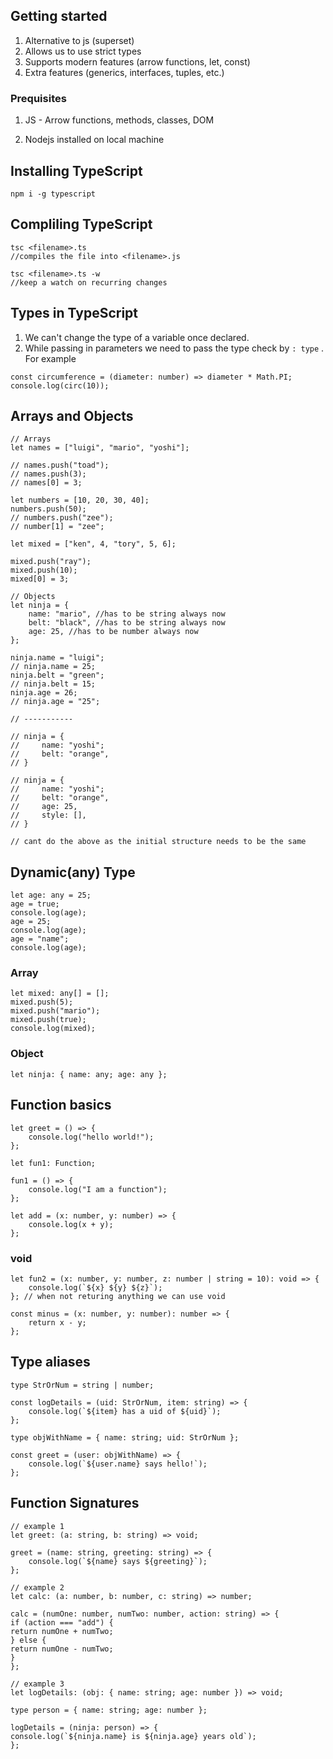 ## Getting started

1. Alternative to js (superset)
2. Allows us to use strict types
3. Supports modern features (arrow functions, let, const)
4. Extra features (generics, interfaces, tuples, etc.)

### Prequisites

1. JS - Arrow functions, methods, classes, DOM

2. Nodejs installed on local machine

## Installing TypeScript

```
npm i -g typescript
```

## Compliling TypeScript

```
tsc <filename>.ts
//compiles the file into <filename>.js
```

```
tsc <filename>.ts -w
//keep a watch on recurring changes
```

## Types in TypeScript

1. We can't change the type of a variable once declared.
2. While passing in parameters we need to pass the type check by `: type` .
   For example

```
const circumference = (diameter: number) => diameter * Math.PI;
console.log(circ(10));
```

## Arrays and Objects

```
// Arrays
let names = ["luigi", "mario", "yoshi"];

// names.push("toad");
// names.push(3);
// names[0] = 3;

let numbers = [10, 20, 30, 40];
numbers.push(50);
// numbers.push("zee");
// number[1] = "zee";

let mixed = ["ken", 4, "tory", 5, 6];

mixed.push("ray");
mixed.push(10);
mixed[0] = 3;

// Objects
let ninja = {
	name: "mario", //has to be string always now
	belt: "black", //has to be string always now
	age: 25, //has to be number always now
};

ninja.name = "luigi";
// ninja.name = 25;
ninja.belt = "green";
// ninja.belt = 15;
ninja.age = 26;
// ninja.age = "25";

// -----------

// ninja = {
//     name: "yoshi";
//     belt: "orange",
// }

// ninja = {
//     name: "yoshi";
//     belt: "orange",
//     age: 25,
//     style: [],
// }

// cant do the above as the initial structure needs to be the same

```

## Dynamic(any) Type

```
let age: any = 25;
age = true;
console.log(age);
age = 25;
console.log(age);
age = "name";
console.log(age);
```

### Array

```
let mixed: any[] = [];
mixed.push(5);
mixed.push("mario");
mixed.push(true);
console.log(mixed);
```

### Object

```
let ninja: { name: any; age: any };
```

## Function basics

```
let greet = () => {
	console.log("hello world!");
};

let fun1: Function;

fun1 = () => {
	console.log("I am a function");
};

let add = (x: number, y: number) => {
	console.log(x + y);
};
```

### void

```
let fun2 = (x: number, y: number, z: number | string = 10): void => {
	console.log(`${x} ${y} ${z}`);
}; // when not returing anything we can use void

const minus = (x: number, y: number): number => {
	return x - y;
};
```

## Type aliases

```
type StrOrNum = string | number;

const logDetails = (uid: StrOrNum, item: string) => {
	console.log(`${item} has a uid of ${uid}`);
};
```

```
type objWithName = { name: string; uid: StrOrNum };

const greet = (user: objWithName) => {
	console.log(`${user.name} says hello!`);
};

```

## Function Signatures

```
// example 1
let greet: (a: string, b: string) => void;

greet = (name: string, greeting: string) => {
	console.log(`${name} says ${greeting}`);
};
```

```
// example 2
let calc: (a: number, b: number, c: string) => number;

calc = (numOne: number, numTwo: number, action: string) => {
if (action === "add") {
return numOne + numTwo;
} else {
return numOne - numTwo;
}
};

```

```
// example 3
let logDetails: (obj: { name: string; age: number }) => void;

type person = { name: string; age: number };

logDetails = (ninja: person) => {
console.log(`${ninja.name} is ${ninja.age} years old`);
};

```
